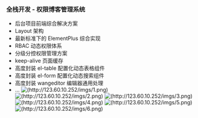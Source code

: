 
### 全栈开发 - 权限博客管理系统
- 后台项目前端综合解决方案
- Layout 架构
- 最新标准下的 ElementPlus 综合实现
- RBAC 动态权限体系
- 分级分控权限管理方案
- keep-alive 页面缓存
- 高度封装 el-table 配置化动态表格组件
- 高度封装 el-form 配置化动态搜索组件
- 高度封装 wangeditor 编辑器通用处理
- ...
  ![(http://123.60.10.252/imgs/1.png)](http://123.60.10.252/imgs/1.png)
  ![(http://123.60.10.252/imgs/2.png)](http://123.60.10.252/imgs/2.png)
  ![(http://123.60.10.252/imgs/3.png)](http://123.60.10.252/imgs/3.png)
  ![(http://123.60.10.252/imgs/4.png)](http://123.60.10.252/imgs/4.png)
  ![(http://123.60.10.252/imgs/5.png)](http://123.60.10.252/imgs/5.png)
  ![(http://123.60.10.252/imgs/6.png)](http://123.60.10.252/imgs/6.png)